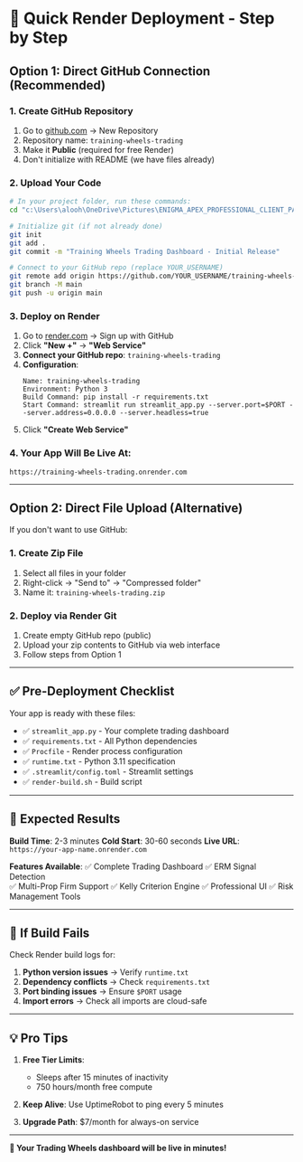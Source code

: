 # 🚀 Quick Render Deployment - Step by Step

## **Option 1: Direct GitHub Connection (Recommended)**

### **1. Create GitHub Repository**
1. Go to [github.com](https://github.com) → New Repository
2. Repository name: `training-wheels-trading`
3. Make it **Public** (required for free Render)
4. Don't initialize with README (we have files already)

### **2. Upload Your Code**
```bash
# In your project folder, run these commands:
cd "c:\Users\alooh\OneDrive\Pictures\ENIGMA_APEX_PROFESSIONAL_CLIENT_PACKAGE"

# Initialize git (if not already done)
git init
git add .
git commit -m "Training Wheels Trading Dashboard - Initial Release"

# Connect to your GitHub repo (replace YOUR_USERNAME)
git remote add origin https://github.com/YOUR_USERNAME/training-wheels-trading.git
git branch -M main
git push -u origin main
```

### **3. Deploy on Render**
1. Go to [render.com](https://render.com) → Sign up with GitHub
2. Click **"New +"** → **"Web Service"**
3. **Connect your GitHub repo**: `training-wheels-trading`
4. **Configuration**:
   ```
   Name: training-wheels-trading
   Environment: Python 3
   Build Command: pip install -r requirements.txt
   Start Command: streamlit run streamlit_app.py --server.port=$PORT --server.address=0.0.0.0 --server.headless=true
   ```
5. Click **"Create Web Service"**

### **4. Your App Will Be Live At:**
```
https://training-wheels-trading.onrender.com
```

---

## **Option 2: Direct File Upload (Alternative)**

If you don't want to use GitHub:

### **1. Create Zip File**
1. Select all files in your folder
2. Right-click → "Send to" → "Compressed folder"
3. Name it: `training-wheels-trading.zip`

### **2. Deploy via Render Git**
1. Create empty GitHub repo (public)
2. Upload your zip contents to GitHub via web interface
3. Follow steps from Option 1

---

## **✅ Pre-Deployment Checklist**

Your app is ready with these files:
- ✅ `streamlit_app.py` - Your complete trading dashboard
- ✅ `requirements.txt` - All Python dependencies  
- ✅ `Procfile` - Render process configuration
- ✅ `runtime.txt` - Python 3.11 specification
- ✅ `.streamlit/config.toml` - Streamlit settings
- ✅ `render-build.sh` - Build script

---

## **🎯 Expected Results**

**Build Time**: 2-3 minutes
**Cold Start**: 30-60 seconds
**Live URL**: `https://your-app-name.onrender.com`

**Features Available**:
✅ Complete Trading Dashboard
✅ ERM Signal Detection  
✅ Multi-Prop Firm Support
✅ Kelly Criterion Engine
✅ Professional UI
✅ Risk Management Tools

---

## **🔧 If Build Fails**

Check Render build logs for:
1. **Python version issues** → Verify `runtime.txt`
2. **Dependency conflicts** → Check `requirements.txt`
3. **Port binding issues** → Ensure `$PORT` usage
4. **Import errors** → Check all imports are cloud-safe

---

## **💡 Pro Tips**

1. **Free Tier Limits**: 
   - Sleeps after 15 minutes of inactivity
   - 750 hours/month free compute

2. **Keep Alive**: Use UptimeRobot to ping every 5 minutes

3. **Upgrade Path**: $7/month for always-on service

---

**🚀 Your Trading Wheels dashboard will be live in minutes!**
